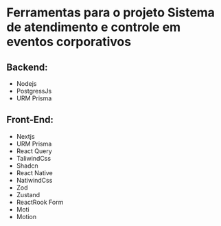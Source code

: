 # Ferramentas para o projeto Sistema de atendimento e controle em eventos corporativos 


## Backend: 
- Nodejs 
- PostgressJs 
- URM Prisma

## Front-End:
   - Nextjs 
   -  URM Prisma
   - React Query 
   - TaliwindCss 
   - Shadcn 
   - React Native 
   - NatiwindCss
- Zod 
- Zustand 
- ReactRook Form 
- Moti 
- Motion